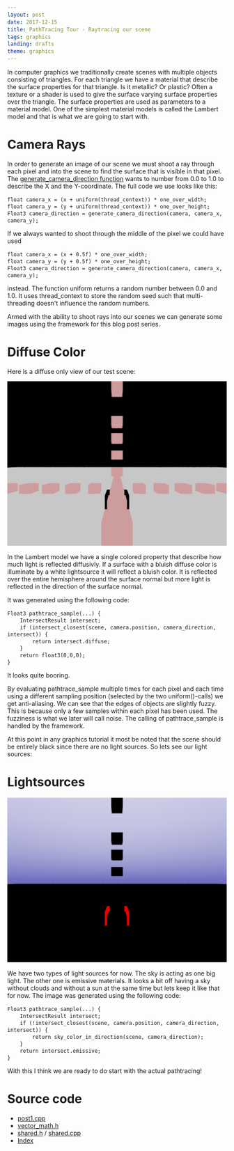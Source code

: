 ```yaml
---
layout: post
date: 2017-12-15
title: PathTracing Tour - Raytracing our scene
tags: graphics
landing: drafts
theme: graphics
---
```

In computer graphics we traditionally create scenes with multiple objects consisting of triangles. For each triangle we have a material that describe the surface properties for that triangle. Is it metallic? Or plastic? Often a texture or a shader is used to give the surface varying surface properties over the triangle. The surface properties are used as parameters to a material model. One of the simplest material models is called the Lambert model and that is what we are going to start with.

# Camera Rays

In order to generate an image of our scene we must shoot a ray through each pixel and into the scene to find the surface that is visible in that pixel. The [generate_camera_direction function](https://github.com/breakin/pathtracer/blob/master/shared_code/shared.h) wants to number from 0.0 to 1.0 to describe the X and the Y-coordinate. The full code we use looks like this:
~~~~~~
float camera_x = (x + uniform(thread_context)) * one_over_width;
float camera_y = (y + uniform(thread_context)) * one_over_height;
Float3 camera_direction = generate_camera_direction(camera, camera_x, camera_y);
~~~~~~
If we always wanted to shoot through the middle of the pixel we could have used
~~~~~~
float camera_x = (x + 0.5f) * one_over_width;
float camera_y = (y + 0.5f) * one_over_height;
Float3 camera_direction = generate_camera_direction(camera, camera_x, camera_y);
~~~~~~
instead. The function uniform returns a random number between 0.0 and 1.0. It uses thread_context to store the random seed such that multi-threading doesn't influence the random numbers.

Armed with the ability to shoot rays into our scenes we can generate some images using the framework for this blog post series.

# Diffuse Color

Here is a diffuse only view of our test scene:

![Diffuse color of surfaces](images/pathtracing-tour/image1-1.png)

In the Lambert model we have a single colored property that describe how much light is reflected diffusivly. If a surface with a bluish diffuse color is illuminate by a white lightsource it will reflect a bluish color. It is reflected over the entire hemisphere around the surface normal but more light is reflected in the direction of the surface normal. 

It was generated using the following code:

~~~~~~
Float3 pathtrace_sample(...) {
	IntersectResult intersect;
	if (intersect_closest(scene, camera.position, camera_direction, intersect)) {
		return intersect.diffuse;
	}
	return float3(0,0,0);
}
~~~~~~
It looks quite booring.

By evaluating pathtrace_sample multiple times for each pixel and each time using a different sampling position (selected by the two uniform()-calls) we get anti-aliasing. We can see that the edges of objects are slightly fuzzy. This is because only a few samples within each pixel has been used. The fuzziness is what we later will call noise. The calling of pathtrace_sample is handled by the framework.

At this point in any graphics tutorial it most be noted that the scene should be entirely black since there are no light sources. So lets see our light sources:

# Lightsources

![Lightsources](images/pathtracing-tour/image1-2.png)

We have two types of light sources for now. The sky is acting as one big light. The other one is emissive materials. It looks a bit off having a sky without clouds and without a sun at the same time but lets keep it like that for now. The image was generated using the following code:
~~~~~~
Float3 pathtrace_sample(...) {
	IntersectResult intersect;
	if (!intersect_closest(scene, camera.position, camera_direction, intersect)) {
		return sky_color_in_direction(scene, camera_direction);
	}
	return intersect.emissive;
}
~~~~~~
With this I think we are ready to do start with the actual pathtracing!

# Source code

* [post1.cpp](https://github.com/breakin/pathtracer/blob/master/post1/post1.cpp)
* [vector_math.h](https://github.com/breakin/pathtracer/blob/master/shared_code/vector_math.h)
* [shared.h](https://github.com/breakin/pathtracer/blob/master/shared_code/shared.h) / [shared.cpp](https://github.com/breakin/pathtracer/blob/master/shared_code/shared.cpp)
* [Index](/pathtracing-tour-0)
